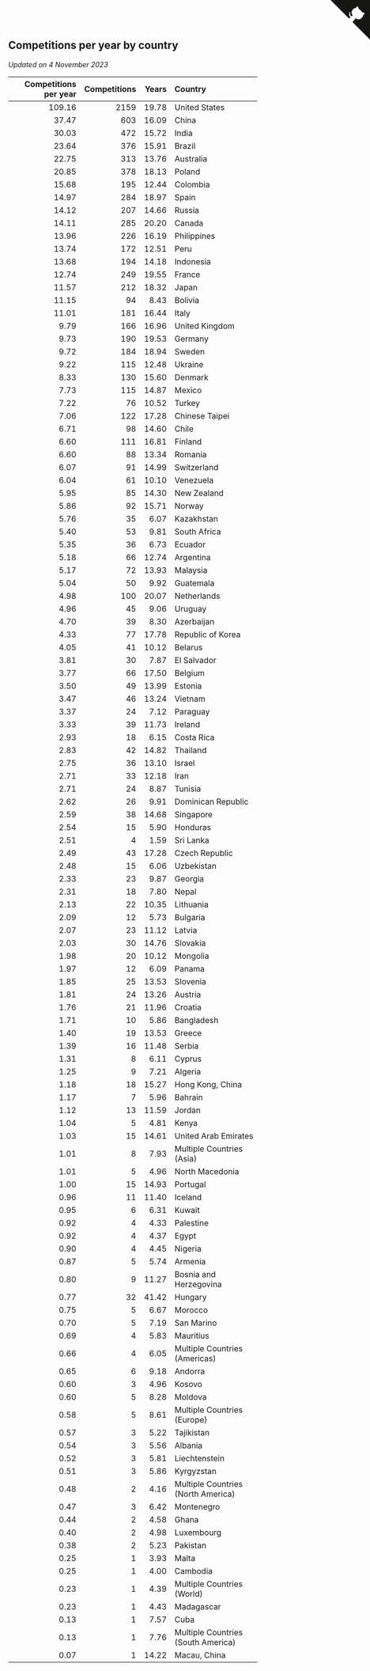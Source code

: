## Competitions per year by country

*Updated on  4 November 2023*

| Competitions per year | Competitions | Years | Country |
| ---: | ---: | ---: | :--- |
| 109.16 | 2159 | 19.78 | United States |
| 37.47 | 603 | 16.09 | China |
| 30.03 | 472 | 15.72 | India |
| 23.64 | 376 | 15.91 | Brazil |
| 22.75 | 313 | 13.76 | Australia |
| 20.85 | 378 | 18.13 | Poland |
| 15.68 | 195 | 12.44 | Colombia |
| 14.97 | 284 | 18.97 | Spain |
| 14.12 | 207 | 14.66 | Russia |
| 14.11 | 285 | 20.20 | Canada |
| 13.96 | 226 | 16.19 | Philippines |
| 13.74 | 172 | 12.51 | Peru |
| 13.68 | 194 | 14.18 | Indonesia |
| 12.74 | 249 | 19.55 | France |
| 11.57 | 212 | 18.32 | Japan |
| 11.15 | 94 | 8.43 | Bolivia |
| 11.01 | 181 | 16.44 | Italy |
| 9.79 | 166 | 16.96 | United Kingdom |
| 9.73 | 190 | 19.53 | Germany |
| 9.72 | 184 | 18.94 | Sweden |
| 9.22 | 115 | 12.48 | Ukraine |
| 8.33 | 130 | 15.60 | Denmark |
| 7.73 | 115 | 14.87 | Mexico |
| 7.22 | 76 | 10.52 | Turkey |
| 7.06 | 122 | 17.28 | Chinese Taipei |
| 6.71 | 98 | 14.60 | Chile |
| 6.60 | 111 | 16.81 | Finland |
| 6.60 | 88 | 13.34 | Romania |
| 6.07 | 91 | 14.99 | Switzerland |
| 6.04 | 61 | 10.10 | Venezuela |
| 5.95 | 85 | 14.30 | New Zealand |
| 5.86 | 92 | 15.71 | Norway |
| 5.76 | 35 | 6.07 | Kazakhstan |
| 5.40 | 53 | 9.81 | South Africa |
| 5.35 | 36 | 6.73 | Ecuador |
| 5.18 | 66 | 12.74 | Argentina |
| 5.17 | 72 | 13.93 | Malaysia |
| 5.04 | 50 | 9.92 | Guatemala |
| 4.98 | 100 | 20.07 | Netherlands |
| 4.96 | 45 | 9.06 | Uruguay |
| 4.70 | 39 | 8.30 | Azerbaijan |
| 4.33 | 77 | 17.78 | Republic of Korea |
| 4.05 | 41 | 10.12 | Belarus |
| 3.81 | 30 | 7.87 | El Salvador |
| 3.77 | 66 | 17.50 | Belgium |
| 3.50 | 49 | 13.99 | Estonia |
| 3.47 | 46 | 13.24 | Vietnam |
| 3.37 | 24 | 7.12 | Paraguay |
| 3.33 | 39 | 11.73 | Ireland |
| 2.93 | 18 | 6.15 | Costa Rica |
| 2.83 | 42 | 14.82 | Thailand |
| 2.75 | 36 | 13.10 | Israel |
| 2.71 | 33 | 12.18 | Iran |
| 2.71 | 24 | 8.87 | Tunisia |
| 2.62 | 26 | 9.91 | Dominican Republic |
| 2.59 | 38 | 14.68 | Singapore |
| 2.54 | 15 | 5.90 | Honduras |
| 2.51 | 4 | 1.59 | Sri Lanka |
| 2.49 | 43 | 17.28 | Czech Republic |
| 2.48 | 15 | 6.06 | Uzbekistan |
| 2.33 | 23 | 9.87 | Georgia |
| 2.31 | 18 | 7.80 | Nepal |
| 2.13 | 22 | 10.35 | Lithuania |
| 2.09 | 12 | 5.73 | Bulgaria |
| 2.07 | 23 | 11.12 | Latvia |
| 2.03 | 30 | 14.76 | Slovakia |
| 1.98 | 20 | 10.12 | Mongolia |
| 1.97 | 12 | 6.09 | Panama |
| 1.85 | 25 | 13.53 | Slovenia |
| 1.81 | 24 | 13.26 | Austria |
| 1.76 | 21 | 11.96 | Croatia |
| 1.71 | 10 | 5.86 | Bangladesh |
| 1.40 | 19 | 13.53 | Greece |
| 1.39 | 16 | 11.48 | Serbia |
| 1.31 | 8 | 6.11 | Cyprus |
| 1.25 | 9 | 7.21 | Algeria |
| 1.18 | 18 | 15.27 | Hong Kong, China |
| 1.17 | 7 | 5.96 | Bahrain |
| 1.12 | 13 | 11.59 | Jordan |
| 1.04 | 5 | 4.81 | Kenya |
| 1.03 | 15 | 14.61 | United Arab Emirates |
| 1.01 | 8 | 7.93 | Multiple Countries (Asia) |
| 1.01 | 5 | 4.96 | North Macedonia |
| 1.00 | 15 | 14.93 | Portugal |
| 0.96 | 11 | 11.40 | Iceland |
| 0.95 | 6 | 6.31 | Kuwait |
| 0.92 | 4 | 4.33 | Palestine |
| 0.92 | 4 | 4.37 | Egypt |
| 0.90 | 4 | 4.45 | Nigeria |
| 0.87 | 5 | 5.74 | Armenia |
| 0.80 | 9 | 11.27 | Bosnia and Herzegovina |
| 0.77 | 32 | 41.42 | Hungary |
| 0.75 | 5 | 6.67 | Morocco |
| 0.70 | 5 | 7.19 | San Marino |
| 0.69 | 4 | 5.83 | Mauritius |
| 0.66 | 4 | 6.05 | Multiple Countries (Americas) |
| 0.65 | 6 | 9.18 | Andorra |
| 0.60 | 3 | 4.96 | Kosovo |
| 0.60 | 5 | 8.28 | Moldova |
| 0.58 | 5 | 8.61 | Multiple Countries (Europe) |
| 0.57 | 3 | 5.22 | Tajikistan |
| 0.54 | 3 | 5.56 | Albania |
| 0.52 | 3 | 5.81 | Liechtenstein |
| 0.51 | 3 | 5.86 | Kyrgyzstan |
| 0.48 | 2 | 4.16 | Multiple Countries (North America) |
| 0.47 | 3 | 6.42 | Montenegro |
| 0.44 | 2 | 4.58 | Ghana |
| 0.40 | 2 | 4.98 | Luxembourg |
| 0.38 | 2 | 5.23 | Pakistan |
| 0.25 | 1 | 3.93 | Malta |
| 0.25 | 1 | 4.00 | Cambodia |
| 0.23 | 1 | 4.39 | Multiple Countries (World) |
| 0.23 | 1 | 4.43 | Madagascar |
| 0.13 | 1 | 7.57 | Cuba |
| 0.13 | 1 | 7.76 | Multiple Countries (South America) |
| 0.07 | 1 | 14.22 | Macau, China |


<a href="https://github.com/jonatanklosko/wca_statistics" class="github-corner" aria-label="View source on Github"><svg width="80" height="80" viewBox="0 0 250 250" style="fill:#151513; color:#fff; position: absolute; top: 0; border: 0; right: 0;" aria-hidden="true"><path d="M0,0 L115,115 L130,115 L142,142 L250,250 L250,0 Z"></path><path d="M128.3,109.0 C113.8,99.7 119.0,89.6 119.0,89.6 C122.0,82.7 120.5,78.6 120.5,78.6 C119.2,72.0 123.4,76.3 123.4,76.3 C127.3,80.9 125.5,87.3 125.5,87.3 C122.9,97.6 130.6,101.9 134.4,103.2" fill="currentColor" style="transform-origin: 130px 106px;" class="octo-arm"></path><path d="M115.0,115.0 C114.9,115.1 118.7,116.5 119.8,115.4 L133.7,101.6 C136.9,99.2 139.9,98.4 142.2,98.6 C133.8,88.0 127.5,74.4 143.8,58.0 C148.5,53.4 154.0,51.2 159.7,51.0 C160.3,49.4 163.2,43.6 171.4,40.1 C171.4,40.1 176.1,42.5 178.8,56.2 C183.1,58.6 187.2,61.8 190.9,65.4 C194.5,69.0 197.7,73.2 200.1,77.6 C213.8,80.2 216.3,84.9 216.3,84.9 C212.7,93.1 206.9,96.0 205.4,96.6 C205.1,102.4 203.0,107.8 198.3,112.5 C181.9,128.9 168.3,122.5 157.7,114.1 C157.9,116.9 156.7,120.9 152.7,124.9 L141.0,136.5 C139.8,137.7 141.6,141.9 141.8,141.8 Z" fill="currentColor" class="octo-body"></path></svg></a><style>.github-corner:hover .octo-arm{animation:octocat-wave 560ms ease-in-out}@keyframes octocat-wave{0%,100%{transform:rotate(0)}20%,60%{transform:rotate(-25deg)}40%,80%{transform:rotate(10deg)}}@media (max-width:500px){.github-corner:hover .octo-arm{animation:none}.github-corner .octo-arm{animation:octocat-wave 560ms ease-in-out}}</style>

